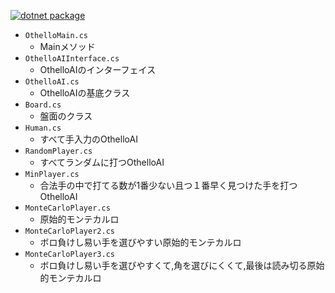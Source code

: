[![dotnet package](https://github.com/8ohs/othello_oc_2023/actions/workflows/dotnet-package.yml/badge.svg)](https://github.com/8ohs/othello_oc_2023/actions/workflows/dotnet-package.yml)
- `OthelloMain.cs`
  - Mainメソッド  
- `OthelloAIInterface.cs`
  - OthelloAIのインターフェイス  
- `OthelloAI.cs`
  - OthelloAIの基底クラス  
- `Board.cs`
  - 盤面のクラス  
- `Human.cs`
  - すべて手入力のOthelloAI  
- `RandomPlayer.cs`
  - すべてランダムに打つOthelloAI  
- `MinPlayer.cs`
  - 合法手の中で打てる数が1番少ない且つ１番早く見つけた手を打つOthelloAI  
- `MonteCarloPlayer.cs`
  - 原始的モンテカルロ
- `MonteCarloPlayer2.cs`
  - ボロ負けし易い手を選びやすい原始的モンテカルロ
- `MonteCarloPlayer3.cs`
  - ボロ負けし易い手を選びやすくて,角を選びにくくて,最後は読み切る原始的モンテカルロ